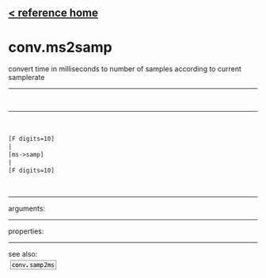 [< reference home](ceammc_lib.html)
---

# conv.ms2samp


convert time in milliseconds to number of samples according to current
            samplerate

---

<br>


---


```


[F digits=10]
|
[ms->samp]
|
[F digits=10]

            
```

---
arguments:


---
properties:


---
see also:<br>
[![conv.samp2ms](img/object_conv.samp2ms.png)](conv.samp2ms.html)
